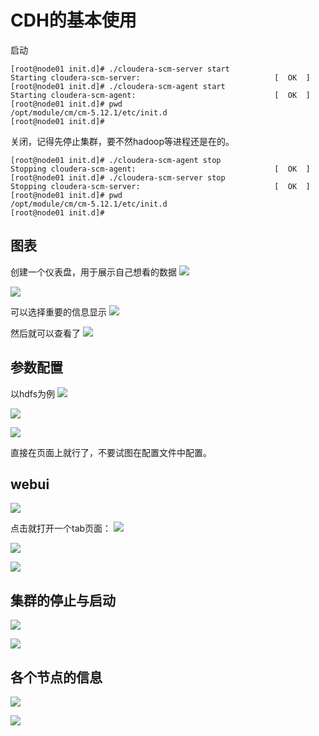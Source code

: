 # CDH的基本使用

启动
```
[root@node01 init.d]# ./cloudera-scm-server start
Starting cloudera-scm-server:                              [  OK  ]
[root@node01 init.d]# ./cloudera-scm-agent start
Starting cloudera-scm-agent:                               [  OK  ]
[root@node01 init.d]# pwd
/opt/module/cm/cm-5.12.1/etc/init.d
[root@node01 init.d]# 
```


关闭，记得先停止集群，要不然hadoop等进程还是在的。
```
[root@node01 init.d]# ./cloudera-scm-agent stop
Stopping cloudera-scm-agent:                               [  OK  ]
[root@node01 init.d]# ./cloudera-scm-server stop
Stopping cloudera-scm-server:                              [  OK  ]
[root@node01 init.d]# pwd
/opt/module/cm/cm-5.12.1/etc/init.d
[root@node01 init.d]# 
```


## 图表
创建一个仪表盘，用于展示自己想看的数据
![](assets/markdown-img-paste-20200405204654909.png)

![](assets/markdown-img-paste-20200405204842275.png)

可以选择重要的信息显示
![](assets/markdown-img-paste-20200405205025966.png)

然后就可以查看了
![](assets/markdown-img-paste-2020040521012662.png)

## 参数配置
以hdfs为例
![](assets/markdown-img-paste-2020040517320762.png)

![](assets/markdown-img-paste-20200405173544996.png)

![](assets/markdown-img-paste-20200405173826747.png)

直接在页面上就行了，不要试图在配置文件中配置。

## webui
![](assets/markdown-img-paste-2020040517402528.png)

点击就打开一个tab页面：
![](assets/markdown-img-paste-20200405174118301.png)

![](assets/markdown-img-paste-20200405174216345.png)

![](assets/markdown-img-paste-20200405174234231.png)

## 集群的停止与启动
![](assets/markdown-img-paste-20200405175454686.png)

![](assets/markdown-img-paste-20200405175433232.png)

## 各个节点的信息
![](assets/markdown-img-paste-20200405175805309.png)

![](assets/markdown-img-paste-20200405175828834.png)












